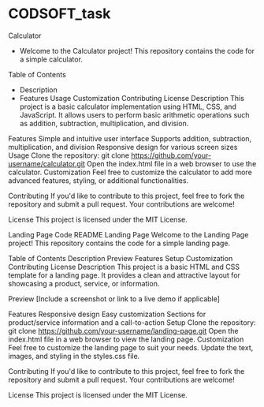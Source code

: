 # CODSOFT_task

Calculator
- Welcome to the Calculator project! This repository contains the code for a simple calculator.

Table of Contents
- Description
- Features
Usage
Customization
Contributing
License
Description
This project is a basic calculator implementation using HTML, CSS, and JavaScript. It allows users to perform basic arithmetic operations such as addition, subtraction, multiplication, and division.

Features
Simple and intuitive user interface
Supports addition, subtraction, multiplication, and division
Responsive design for various screen sizes
Usage
Clone the repository: git clone https://github.com/your-username/calculator.git
Open the index.html file in a web browser to use the calculator.
Customization
Feel free to customize the calculator to add more advanced features, styling, or additional functionalities.

Contributing
If you'd like to contribute to this project, feel free to fork the repository and submit a pull request. Your contributions are welcome!

License
This project is licensed under the MIT License.

Landing Page Code README
Landing Page
Welcome to the Landing Page project! This repository contains the code for a simple landing page.

Table of Contents
Description
Preview
Features
Setup
Customization
Contributing
License
Description
This project is a basic HTML and CSS template for a landing page. It provides a clean and attractive layout for showcasing a product, service, or information.

Preview
[Include a screenshot or link to a live demo if applicable]

Features
Responsive design
Easy customization
Sections for product/service information and a call-to-action
Setup
Clone the repository: git clone https://github.com/your-username/landing-page.git
Open the index.html file in a web browser to view the landing page.
Customization
Feel free to customize the landing page to suit your needs. Update the text, images, and styling in the styles.css file.

Contributing
If you'd like to contribute to this project, feel free to fork the repository and submit a pull request. Your contributions are welcome!

License
This project is licensed under the MIT License.

